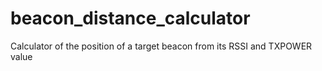 beacon_distance_calculator
==========================

Calculator of the position of a target beacon from its RSSI and TXPOWER value
